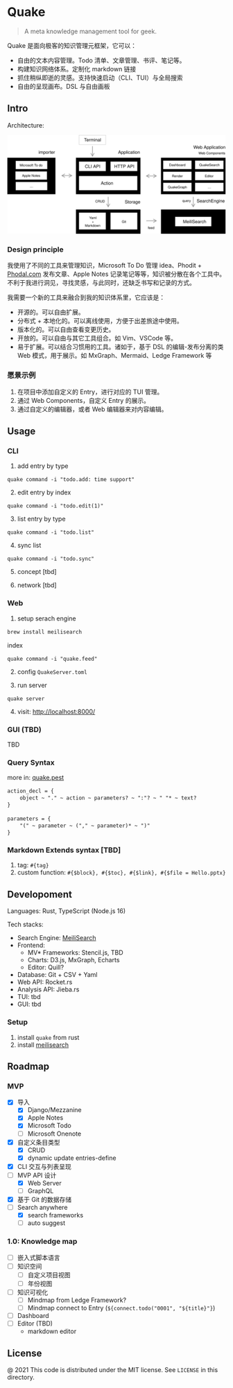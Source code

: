# Quake

> A meta knowledge management tool for geek.

Quake 是面向极客的知识管理元框架，它可以：

- 自由的文本内容管理。Todo 清单、文章管理、书评、笔记等。
- 构建知识网络体系。定制化 markdown 链接
- 抓住稍纵即逝的灵感。支持快速启动（CLI、TUI）与全局搜索
- 自由的呈现画布。DSL 与自由画板


## Intro

Architecture:

![Architecture](docs/quake-arch.svg)

### Design principle

我使用了不同的工具来管理知识，Microsoft To Do 管理 idea、Phodit + [Phodal.com](https://www.phodal.com/) 发布文章、Apple Notes 记录笔记等等，知识被分散在各个工具中。不利于我进行洞见，寻找灵感，与此同时，还缺乏书写和记录的方式。

我需要一个新的工具来融合到我的知识体系里，它应该是：

- 开源的。可以自由扩展。
- 分布式 + 本地化的。可以离线使用，方便于出差旅途中使用。
- 版本化的。可以自由查看变更历史。
- 开放的。可以自由与其它工具组合。如 Vim、VSCode 等。
- 易于扩展。可以结合习惯用的工具。诸如于，基于 DSL 的编辑-发布分离的类 Web 模式，用于展示。如 MxGraph、Mermaid、Ledge Framework 等

### 愿景示例

1. 在项目中添加自定义的 Entry，进行对应的 TUI 管理。
2. 通过 Web Components，自定义 Entry 的展示。
3. 通过自定义的编辑器，或者 Web 编辑器来对内容编辑。

## Usage

### CLI

1. add entry by type

```
quake command -i "todo.add: time support"
```

2. edit entry by index

```
quake command -i "todo.edit(1)"
```

3. list entry by type

```
quake command -i "todo.list"
```

4. sync list

```
quake command -i "todo.sync"
```

5. concept [tbd]

6. network [tbd]
 
### Web

1. setup serach engine

```bash
brew install meilisearch
```

index

```
quake command -i "quake.feed"
```

2. config `QuakeServer.toml`

3. run server

```
quake server
```

4. visit: [http://localhost:8000/](http://localhost:8000/)

### GUI (TBD)

TBD

### Query Syntax

more in: [quake.pest](quake_core/src/parser/quake.pest)

```pest
action_decl = {
    object ~ "." ~ action ~ parameters? ~ ":"? ~ " "* ~ text?
}

parameters = {
    "(" ~ parameter ~ ("," ~ parameter)* ~ ")"
}
```

### Markdown Extends syntax [TBD]

1. tag: `#{tag}`
2. custom function: `#{$block}, #{$toc}, #{$link}, #{$file = Hello.pptx}`

## Developoment

Languages: Rust, TypeScript (Node.js 16)

Tech stacks:

- Search Engine: [MeiliSearch](https://github.com/meilisearch/MeiliSearch)
- Frontend:
  - MV* Frameworks: Stencil.js, TBD
  - Charts: D3.js, MxGraph, Echarts
  - Editor: Quill?
- Database: Git + CSV + Yaml
- Web API: Rocket.rs
- Analysis API: Jieba.rs
- TUI: tbd
- GUI: tbd

### Setup

1. install `quake` from rust
2. install [meilisearch](https://github.com/meilisearch/MeiliSearch)

## Roadmap

### MVP

- [x] 导入
  - [x] Django/Mezzanine
  - [x] Apple Notes
  - [x] Microsoft Todo
  - [ ] Microsoft Onenote
- [x] 自定义条目类型
  - [x] CRUD
  - [x] dynamic update entries-define
- [x] CLI 交互与列表呈现
- [ ] MVP API 设计
  - [x] Web Server
  - [ ] GraphQL
- [x] 基于 Git 的数据存储
- [ ] Search anywhere
  - [x] search frameworks
  - [ ] auto suggest

### 1.0: Knowledge map 

- [ ] 嵌入式脚本语言
- [ ] 知识空间
  - [ ] 自定义项目视图
  - [ ] 年份视图
- [ ] 知识可视化
  - [ ] Mindmap from Ledge Framework?
  - [ ] Mindmap connect to Entry (`${connect.todo("0001", "${title}"}`)
- [ ] Dashboard
- [ ] Editor (TBD)
  - markdown editor


License
---

@ 2021 This code is distributed under the MIT license. See `LICENSE` in this directory.
